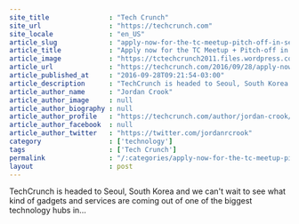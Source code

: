 ```yaml
---
site_title               : "Tech Crunch"
site_url                 : "https://techcrunch.com"
site_locale              : "en_US"
article_slug             : "apply-now-for-the-tc-meetup-pitch-off-in-seoul-on-october-27"
article_title            : "Apply now for the TC Meetup + Pitch-off in Seoul on October 27!"
article_image            : "https://tctechcrunch2011.files.wordpress.com/2016/04/meetups.jpg?w=738&h=400&crop=1"
article_url              : "https://techcrunch.com/2016/09/28/apply-now-for-the-tc-meetup-pitch-off-in-seoul-on-october-27/"
article_published_at     : "2016-09-28T09:21:54-03:00"
article_description      : "TechCrunch is headed to Seoul, South Korea and we can't wait to see what kind of gadgets and services are coming out of one of the biggest technology hubs in..."
article_author_name      : "Jordan Crook"
article_author_image     : null
article_author_biography : null
article_author_profile   : "https://techcrunch.com/author/jordan-crook/"
article_author_facebook  : null
article_author_twitter   : "https://twitter.com/jordanrcrook"
category                 : ['technology']
tags                     : ['Tech Crunch']
permalink                : "/:categories/apply-now-for-the-tc-meetup-pitch-off-in-seoul-on-october-27/"
layout                   : post
---
```


TechCrunch is headed to Seoul, South Korea and we can't wait to see what kind of gadgets and services are coming out of one of the biggest technology hubs in...
